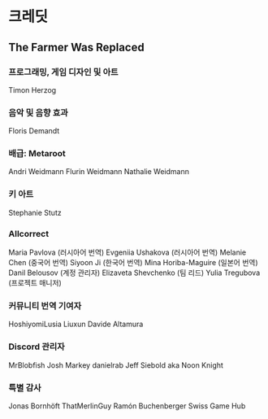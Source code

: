 # 크레딧

## The Farmer Was Replaced

### 프로그래밍, 게임 디자인 및 아트
Timon Herzog

### 음악 및 음향 효과
Floris Demandt

### 배급: Metaroot
Andri Weidmann
Flurin Weidmann
Nathalie Weidmann

### 키 아트
Stephanie Stutz

### Allcorrect
Maria Pavlova (러시아어 번역)
Evgeniia Ushakova (러시아어 번역)
Melanie Chen (중국어 번역)
Siyoon Ji (한국어 번역)
Mina Horiba-Maguire (일본어 번역)
Danil Belousov (계정 관리자)
Elizaveta Shevchenko (팀 리드)
Yulia Tregubova (프로젝트 매니저)

### 커뮤니티 번역 기여자
HoshiyomiLusia
Liuxun
Davide Altamura

### Discord 관리자
MrBlobfish
Josh Markey
danielrab
Jeff Siebold aka Noon Knight

### 특별 감사
Jonas Bornhöft
ThatMerlinGuy
Ramón Buchenberger
Swiss Game Hub